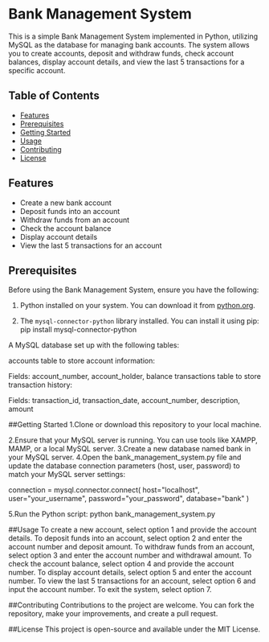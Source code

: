 # Bank Management System

This is a simple Bank Management System implemented in Python, utilizing MySQL as the database for managing bank accounts. The system allows you to create accounts, deposit and withdraw funds, check account balances, display account details, and view the last 5 transactions for a specific account.

## Table of Contents

- [Features](#features)
- [Prerequisites](#prerequisites)
- [Getting Started](#getting-started)
- [Usage](#usage)
- [Contributing](#contributing)
- [License](#license)

## Features

- Create a new bank account
- Deposit funds into an account
- Withdraw funds from an account
- Check the account balance
- Display account details
- View the last 5 transactions for an account

## Prerequisites

Before using the Bank Management System, ensure you have the following:

1. Python installed on your system. You can download it from [python.org](https://www.python.org/downloads/).

2. The `mysql-connector-python` library installed. You can install it using pip:
             pip install mysql-connector-python
   
A MySQL database set up with the following tables:

accounts table to store account information:

Fields: account_number, account_holder, balance
transactions table to store transaction history:

Fields: transaction_id, transaction_date, account_number, description, amount

##Getting Started
1.Clone or download this repository to your local machine.

2.Ensure that your MySQL server is running. You can use tools like XAMPP, MAMP, or a local MySQL server.
3.Create a new database named bank in your MySQL server.
4.Open the bank_management_system.py file and update the database connection parameters (host, user, password) to match your MySQL server settings:

connection = mysql.connector.connect(
    host="localhost",
    user="your_username",
    password="your_password",
    database="bank"
)

5.Run the Python script:
python bank_management_system.py

##Usage
To create a new account, select option 1 and provide the account details.
To deposit funds into an account, select option 2 and enter the account number and deposit amount.
To withdraw funds from an account, select option 3 and enter the account number and withdrawal amount.
To check the account balance, select option 4 and provide the account number.
To display account details, select option 5 and enter the account number.
To view the last 5 transactions for an account, select option 6 and input the account number.
To exit the system, select option 7.

##Contributing
Contributions to the project are welcome. You can fork the repository, make your improvements, and create a pull request.

##License
This project is open-source and available under the MIT License.
